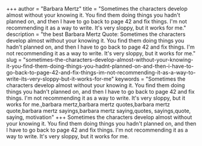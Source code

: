 +++
author = "Barbara Mertz"
title = "Sometimes the characters develop almost without your knowing it. You find them doing things you hadn't planned on, and then I have to go back to page 42 and fix things. I'm not recommending it as a way to write. It's very sloppy, but it works for me."
description = "the best Barbara Mertz Quote: Sometimes the characters develop almost without your knowing it. You find them doing things you hadn't planned on, and then I have to go back to page 42 and fix things. I'm not recommending it as a way to write. It's very sloppy, but it works for me."
slug = "sometimes-the-characters-develop-almost-without-your-knowing-it-you-find-them-doing-things-you-hadnt-planned-on-and-then-i-have-to-go-back-to-page-42-and-fix-things-im-not-recommending-it-as-a-way-to-write-its-very-sloppy-but-it-works-for-me"
keywords = "Sometimes the characters develop almost without your knowing it. You find them doing things you hadn't planned on, and then I have to go back to page 42 and fix things. I'm not recommending it as a way to write. It's very sloppy, but it works for me.,barbara mertz,barbara mertz quotes,barbara mertz quote,barbara mertz sayings,barbara mertz saying,quotes, sayings,quote, saying, motivation"
+++
Sometimes the characters develop almost without your knowing it. You find them doing things you hadn't planned on, and then I have to go back to page 42 and fix things. I'm not recommending it as a way to write. It's very sloppy, but it works for me.
